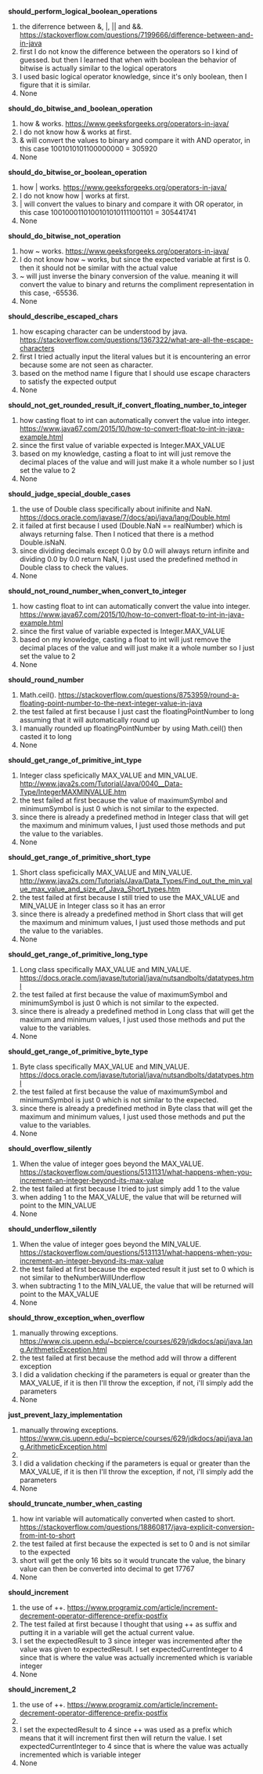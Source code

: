 **should_perform_logical_boolean_operations**
1. the diferrence between &, |, || and &&. https://stackoverflow.com/questions/7199666/difference-between-and-in-java
2. first I do not know the difference between the operators so I kind of guessed. but then I learned that when with boolean the behavior of bitwise is actually similar to the logical operators
3. I used basic logical operator knowledge, since it's only boolean, then I figure that it is similar. 
4. None

**should_do_bitwise_and_boolean_operation**
1. how & works. https://www.geeksforgeeks.org/operators-in-java/
2. I do not know how & works at first.
3. & will convert the values to binary and compare it with AND operator, in this case 1001010101100000000 = 305920
4. None

**should_do_bitwise_or_boolean_operation**
1. how | works. https://www.geeksforgeeks.org/operators-in-java/
2. I do not know how | works at first.
3. | will convert the values to binary and compare it with OR operator, in this case 10010001101001010101111001101 = 305441741
4. None

**should_do_bitwise_not_operation**
1. how ~ works. https://www.geeksforgeeks.org/operators-in-java/
2. I do not know how ~ works, but since the expected variable at first is 0. then it should not be similar with the actual value
3. ~ will just inverse the binary conversion of the value. meaning it will convert the value to binary and returns the compliment representation in this case, -65536.
4. None

**should_describe_escaped_chars**
1. how escaping character can be understood by java. https://stackoverflow.com/questions/1367322/what-are-all-the-escape-characters
2. first I tried actually input the literal values but it is encountering an error because some are not seen as character.
3. based on the method name I figure that I should use escape characters to satisfy the expected output
4. None

**should_not_get_rounded_result_if_convert_floating_number_to_integer**
1. how casting float to int can automatically convert the value into integer. https://www.java67.com/2015/10/how-to-convert-float-to-int-in-java-example.html
2. since the first value of variable expected is Integer.MAX_VALUE
3. based on my knowledge, casting a float to int will just remove the decimal places of the value and will just make it a whole number so I just set the value to 2
4. None

**should_judge_special_double_cases**
1. the use of Double class specifically about inifinite and NaN. https://docs.oracle.com/javase/7/docs/api/java/lang/Double.html
2. it failed at first because I used (Double.NaN == realNumber) which is always returning false. Then I noticed that there is a method Double.isNaN.
3. since dividing decimals except 0.0 by 0.0 will always return infinite and dividing 0.0 by 0.0 return NaN, I just used the predefined method in Double class to check the values.
4. None

**should_not_round_number_when_convert_to_integer**
1. how casting float to int can automatically convert the value into integer. https://www.java67.com/2015/10/how-to-convert-float-to-int-in-java-example.html
2. since the first value of variable expected is Integer.MAX_VALUE
3. based on my knowledge, casting a float to int will just remove the decimal places of the value and will just make it a whole number so I just set the value to 2
4. None

**should_round_number**
1. Math.ceil(). https://stackoverflow.com/questions/8753959/round-a-floating-point-number-to-the-next-integer-value-in-java
2. the test failed at first because I just cast the floatingPointNumber to long assuming that it will automatically round up
3. I manually rounded up floatingPointNumber by using Math.ceil() then casted it to long
4. None

**should_get_range_of_primitive_int_type**
1. Integer class speficically MAX_VALUE and MIN_VALUE. http://www.java2s.com/Tutorial/Java/0040__Data-Type/IntegerMAXMINVALUE.htm
2. the test failed at first because the value of maximumSymbol and minimumSymbol is just 0 which is not similar to the expected.
3. since there is already a predefined method in Integer class that will get the maximum and minimum values, I just used those methods and put the value to the variables.
4. None

**should_get_range_of_primitive_short_type**
1. Short class speficically MAX_VALUE and MIN_VALUE. http://www.java2s.com/Tutorials/Java/Data_Types/Find_out_the_min_value_max_value_and_size_of_Java_Short_types.htm
2. the test failed at first because I still tried to use the MAX_VALUE and MIN_VALUE in Integer class so it has an error
3. since there is already a predefined method in Short class that will get the maximum and minimum values, I just used those methods and put the value to the variables.
4. None

**should_get_range_of_primitive_long_type**
1. Long class specifically MAX_VALUE and MIN_VALUE. https://docs.oracle.com/javase/tutorial/java/nutsandbolts/datatypes.html
2. the test failed at first because the value of maximumSymbol and minimumSymbol is just 0 which is not similar to the expected.
3. since there is already a predefined method in Long class that will get the maximum and minimum values, I just used those methods and put the value to the variables.
4. None

**should_get_range_of_primitive_byte_type**
1. Byte class specifically MAX_VALUE and MIN_VALUE. https://docs.oracle.com/javase/tutorial/java/nutsandbolts/datatypes.html
2. the test failed at first because the value of maximumSymbol and minimumSymbol is just 0 which is not similar to the expected.
3. since there is already a predefined method in Byte class that will get the maximum and minimum values, I just used those methods and put the value to the variables.
4. None

**should_overflow_silently**
1. When the value of integer goes beyond the MAX_VALUE. https://stackoverflow.com/questions/5131131/what-happens-when-you-increment-an-integer-beyond-its-max-value
2. the test failed at first because I tried to just simply add 1 to the value
3. when adding 1 to the MAX_VALUE, the value that will be returned will point to the MIN_VALUE
4. None

**should_underflow_silently**
1. When the value of integer goes beyond the MIN_VALUE. https://stackoverflow.com/questions/5131131/what-happens-when-you-increment-an-integer-beyond-its-max-value
2. the test failed at first because the expected result it just set to 0 which is not similar to theNumberWillUnderflow
3. when subtracting 1 to the MIN_VALUE, the value that will be returned will point to the MAX_VALUE
4. None

**should_throw_exception_when_overflow**
1. manually throwing exceptions. https://www.cis.upenn.edu/~bcpierce/courses/629/jdkdocs/api/java.lang.ArithmeticException.html
2. the test failed at first because the method add will throw a different exception
3. I did a validation checking if the parameters is equal or greater than the MAX_VALUE, if it is then I'll throw the exception, if not, i'll simply add the parameters
4. None

**just_prevent_lazy_implementation**
1. manually throwing exceptions. https://www.cis.upenn.edu/~bcpierce/courses/629/jdkdocs/api/java.lang.ArithmeticException.html
2. 
3. I did a validation checking if the parameters is equal or greater than the MAX_VALUE, if it is then I'll throw the exception, if not, i'll simply add the parameters
4. None

**should_truncate_number_when_casting**
1. how int variable will automatically converted when casted to short. https://stackoverflow.com/questions/18860817/java-explicit-conversion-from-int-to-short
2. the test failed at first because the expected is set to 0 and is not similar to the expected
3. short will get the only 16 bits so it would truncate the value, the binary value can then be converted into decimal to get 17767 
4. None

**should_increment**
1. the use of ++. https://www.programiz.com/article/increment-decrement-operator-difference-prefix-postfix
2. The test failed at first because I thought that using ++ as suffix and putting it in a variable will get the actual current value. 
3. I set the expectedResult to 3 since integer was incremented after the value was given to expectedResult. I set expectedCurrentInteger to 4 since that is where the value was actually incremented which is variable integer
4. None

**should_increment_2**
1. the use of ++. https://www.programiz.com/article/increment-decrement-operator-difference-prefix-postfix
2. 
3. I set the expectedResult to 4 since ++ was used as a prefix which means that it will increment first then will return the value. I set expectedCurrentInteger to 4 since that is where the value was actually incremented which is variable integer
4. None